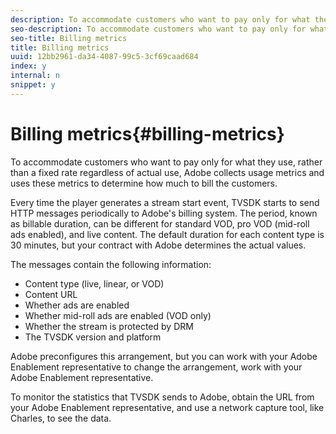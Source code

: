```yaml
---
description: To accommodate customers who want to pay only for what they use, rather than a fixed rate regardless of actual use, Adobe collects usage metrics and uses these metrics to determine how much to bill the customers.
seo-description: To accommodate customers who want to pay only for what they use, rather than a fixed rate regardless of actual use, Adobe collects usage metrics and uses these metrics to determine how much to bill the customers.
seo-title: Billing metrics
title: Billing metrics
uuid: 12bb2961-da34-4087-99c5-3cf69caad684
index: y
internal: n
snippet: y
---
```


# Billing metrics{#billing-metrics}

To accommodate customers who want to pay only for what they use, rather than a fixed rate regardless of actual use, Adobe collects usage metrics and uses these metrics to determine how much to bill the customers.

Every time the player generates a stream start event, TVSDK starts to send HTTP messages periodically to Adobe's billing system. The period, known as billable duration, can be different for standard VOD, pro VOD (mid-roll ads enabled), and live content. The default duration for each content type is 30 minutes, but your contract with Adobe determines the actual values.

The messages contain the following information:

* Content type (live, linear, or VOD) 
* Content URL 
* Whether ads are enabled 
* Whether mid-roll ads are enabled (VOD only) 
* Whether the stream is protected by DRM 
* The TVSDK version and platform

Adobe preconfigures this arrangement, but you can work with your Adobe Enablement representative to change the arrangement, work with your Adobe Enablement representative.

To monitor the statistics that TVSDK sends to Adobe, obtain the URL from your Adobe Enablement representative, and use a network capture tool, like Charles, to see the data. 
